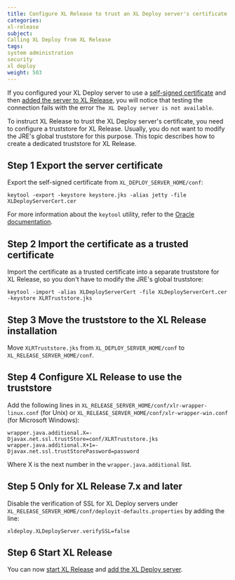 ```yaml
---
title: Configure XL Release to trust an XL Deploy server's certificate
categories:
xl-release
subject:
Calling XL Deploy from XL Release
tags:
system administration
security
xl deploy
weight: 503
---
```


If you configured your XL Deploy server to use a [self-signed certificate](/xl-deploy/how-to/install-xl-deploy.html#step-3-generate-a-self-signed-certificate) and then [added the server to XL Release](/xl-release/how-to/configure-xl-deploy-servers-in-xl-release.html), you will notice that testing the connection fails with the error `The XL Deploy server is not available`.

To instruct XL Release to trust the XL Deploy server's certificate, you need to configure a truststore for XL Release. Usually, you do not want to modify the JRE's global truststore for this purpose. This topic describes how to create a dedicated truststore for XL Release.

## Step 1 Export the server certificate

Export the self-signed certificate from `XL_DEPLOY_SERVER_HOME/conf`:

    keytool -export -keystore keystore.jks -alias jetty -file XLDeployServerCert.cer

For more information about the `keytool` utility, refer to the [Oracle documentation](http://docs.oracle.com/javase/7/docs/technotes/tools/windows/keytool.html).

## Step 2 Import the certificate as a trusted certificate

Import the certificate as a trusted certificate into a separate truststore for XL Release, so you don't have to modify the JRE's global truststore:

    keytool -import -alias XLDeployServerCert -file XLDeployServerCert.cer -keystore XLRTruststore.jks

## Step 3 Move the truststore to the XL Release installation

Move `XLRTruststore.jks` from `XL_DEPLOY_SERVER_HOME/conf` to `XL_RELEASE_SERVER_HOME/conf`.

## Step 4 Configure XL Release to use the truststore

Add the following lines in `XL_RELEASE_SERVER_HOME/conf/xlr-wrapper-linux.conf` (for Unix) or `XL_RELEASE_SERVER_HOME/conf/xlr-wrapper-win.conf` (for Microsoft Windows):

    wrapper.java.additional.X=-Djavax.net.ssl.trustStore=conf/XLRTruststore.jks
    wrapper.java.additional.X+1=-Djavax.net.ssl.trustStorePassword=password

Where X is the next number in the `wrapper.java.additional` list.

## Step 5 Only for XL Release 7.x and later

Disable the verification of SSL for XL Deploy servers under `XL_RELEASE_SERVER_HOME/conf/deployit-defaults.properties` by adding the line:

    xldeploy.XLDeployServer.verifySSL=false

## Step 6 Start XL Release

You can now [start XL Release](/xl-release/how-to/start-xl-release.html) and [add the XL Deploy server](/xl-release/how-to/configure-xl-deploy-servers-in-xl-release.html).
